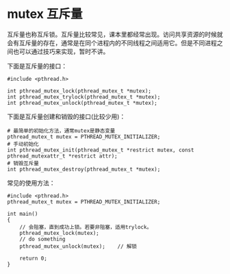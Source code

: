 # mutex 互斥量

互斥量也称互斥锁。互斥量比较常见，课本里都经常出现。访问共享资源的时候就会有互斥量的存在，通常是在同个进程内的不同线程之间适用它。但是不同进程之间也可以通过技巧来实现，暂时不讲。

下面是互斥量的接口：
```
#include <pthread.h>

int pthread_mutex_lock(pthread_mutex_t *mutex);
int pthread_mutex_trylock(pthread_mutex_t *mutex);
int pthread_mutex_unlock(pthread_mutex_t *mutex);
```

下面是互斥量创建和销毁的接口(比较少用)：
```
# 最简单的初始化方法，通常mutex是静态变量
pthread_mutex_t mutex = PTHREAD_MUTEX_INITIALIZER;
# 手动初始化
int pthread_mutex_init(pthread_mutex_t *restrict mutex, const pthread_mutexattr_t *restrict attr);
# 销毁互斥量
int pthread_mutex_destroy(pthread_mutex_t *mutex);
```


常见的使用方法：
```
#include <pthread.h>
pthread_mutex_t mutex = PTHREAD_MUTEX_INITIALIZER;

int main()
{
	// 会阻塞，直到成功上锁。若要非阻塞，适用trylock。
	pthread_mutex_lock(mutex);	
	// do something
	pthread_mutex_unlock(mutex);	// 解锁
	
	return 0;
}
```




